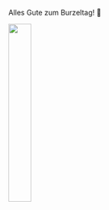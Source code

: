 Alles Gute zum Burzeltag! 🥳

<img src="https://user-images.githubusercontent.com/113279816/189516968-85ef1a59-0b48-45a4-ba7b-6a82f7e08020.png" height="30%">
